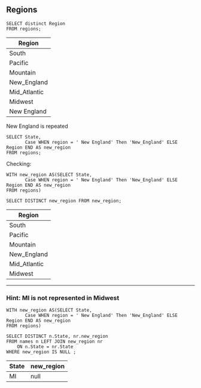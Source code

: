 ## Regions

```
SELECT distinct Region 
FROM regions;
```


| Region |  
|--|
| South | 
| Pacific|
| Mountain|
|New_England |
| Mid_Atlantic|
| Midwest|
| New England|

New England is repeated

```
SELECT State,
	   Case WHEN region = ' New England' Then 'New_England' ELSE Region END AS new_region
FROM regions;
```

Checking:

```
WITH new_region AS(SELECT State,
	   Case WHEN region = ' New England' Then 'New_England' ELSE Region END AS new_region
FROM regions)

SELECT DISTINCT new_region FROM new_region;
```

| Region |  
|--|
| South | 
| Pacific|
| Mountain|
|New_England |
| Mid_Atlantic|
| Midwest|

---

### Hint: MI is not represented in Midwest

```
WITH new_region AS(SELECT State,
	   Case WHEN region = ' New England' Then 'New_England' ELSE Region END AS new_region
FROM regions)

SELECT DISTINCT n.State, nr.new_region
FROM names n LEFT JOIN new_region nr
	ON n.State = nr.State
WHERE new_region IS NULL ;
```

| State |new_region  |
|--|--|
| MI |null  |

